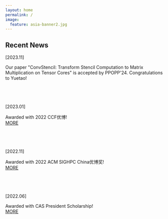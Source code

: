 ```yaml
---
layout: home
permalink: /
image:
  feature: asia-banner2.jpg 
---
```


<div class="tiles">

<div class="tile">
<h2 class="post-title">Recent News</h2>
  
  <p class="post-excerpt">[2023.11]</p>
  <p class="post-excerpt">Our paper "ConvStencil: Transform Stencil Computation to Matrix Multiplication on Tensor Cores" is accepted by PPOPP'24. Congratulations to Yuetao!</p>
</div><!-- /.tile -->

<div class="tile">
  <h2 class="post-title"> &nbsp;</h2>
  <p class="post-excerpt">[2023.01]</p>
  <p class="post-excerpt">Awarded with 2022 CCF优博! <a href="https://www.ccf.org.cn/Awards/Awards/2023-01-04/783561.shtml"><br>MORE</a></p>
</div><!-- /.tile -->

<div class="tile">
  <h2 class="post-title"> &nbsp;</h2>
  <p class="post-excerpt">[2022.11]</p>
  <p class="post-excerpt">Awarded with 2022 ACM SIGHPC China优博奖! <a href="https://mp.weixin.qq.com/s/AsE3UO6Y1YexOTQ02OarXQ"><br>MORE</a></p>
</div><!-- /.tile -->


<div class="tile">
  <h2 class="post-title"> &nbsp;</h2>
  <p class="post-excerpt">[2022.06]</p>
  <p class="post-excerpt">Awarded with  CAS President Scholarship!<a href="https://onestop.ucas.ac.cn/home/infob/a26260c0-d90a-4fc0-82ec-7b574e9dcd40/2"><br>MORE</a></p>
</div><!-- /.tile -->





<!-- 
<div class="tile">
  <h2 class="post-title"> &nbsp;</h2>
  <p class="post-excerpt">[2021.12]</p>
  <p class="post-excerpt">Our paper "An Accurate and Efficient Large-scale Regression Method through Best Friend Clustering" is accepted by IEEE TPDS. Thanks my brother <b>Gongwei Chen</b> for collaboration! <a href="https://www.likun.tech/news/tpds2021"><br>MORE</a></p>
</div>
-->


</div><!-- /.tiles -->
